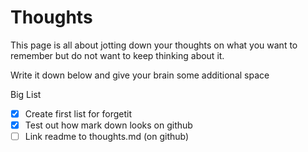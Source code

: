 # Thoughts

This page is all about jotting down your thoughts on what you want to remember
but do not want to keep thinking about it.

Write it down below and give your brain some additional space

Big List

- [x] Create first list for forgetit
- [x] Test out how mark down looks on github
- [ ] Link readme to thoughts.md (on github)
